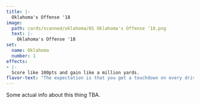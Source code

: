 ```yaml
---
title: |-
  Oklahoma's Offense '18
image: 
  path: cards/scanned/oklahoma/01 Oklahoma's Offense '18.png
  text: |-
    Oklahoma's Offense '18
set:
  name: Oklahoma
  number: 1
effects: 
- |-
  Score like 100pts and gain like a million yards.
flavor-text: "The expectation is that you get a touchdown on every drive"
---
```

Some actual info about this thing TBA.
